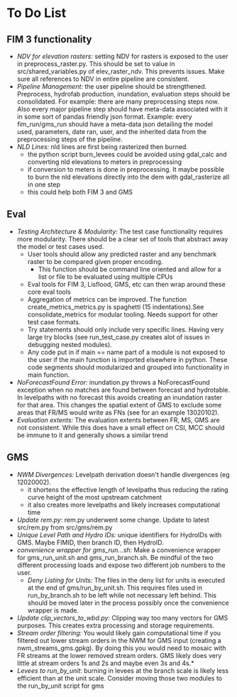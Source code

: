 # To Do List
## FIM 3 functionality
- *NDV for elevation rasters:* setting NDV for rasters is exposed to the user in preprocess_raster.py. This should be set to value in src/shared_variables.py of elev_raster_ndv. This prevents issues. Make sure all references to NDV in entire pipeline are consistent.
- *Pipeline Management:* the user pipeline should be strengthened. Preprocess, hydrofab production, inundation, evaluation steps should be consolidated. For example: there are many preprocessing steps now. Also every major pipeline step should have meta-data associated with it in some sort of pandas friendly json format. Example: every fim_run/gms_run should have a meta-data json detailing the model used, parameters, date ran, user, and the inherited data from the preprocessing steps of the pipeline.
- *NLD Lines:* nld lines are first being rasterized then burned.
    - the python script burn_levees could be avoided using gdal_calc and converting nld elevations to meters in preprocessing
    - if conversion to meters is done in preprocessing. It maybe possible to burn the nld elevations directly into the dem with gdal_rasterize all in one step
    - this could help both FIM 3 and GMS

## Eval
- *Testing Architecture & Modularity:* The test case functionality requires more modularity. There should be a clear set of tools that abstract away the model or test cases used. 
    - User tools should allow any predicted raster and any benchmark raster to be compared given proper encoding.
        - This function should be command line oriented and allow for a list or file to be evaluated using multiple CPUs
    - Eval tools for FIM 3, Lisflood, GMS, etc can then wrap around these core eval tools
    - Aggregation of metrics can be improved. The function create_metrics_metrics.py is spaghetti (15 indentations).See consolidate_metrics for modular tooling. Needs support for other test case formats.
    - Try statements should only include very specific lines. Having very large try blocks (see run_test_case.py creates alot of issues in debugging nested modules).
    - Any code put in if main == name part of a module is not exposed to the user if the main function is imported elsewhere in python. These code segments should modularized and grouped into functionality in main function.
- *NoForecastFound Error:* inundation.py throws a NoForecastFound exception when no matches are found between forecast and hydrotable. In levelpaths with no forecast this avoids creating an inundation raster for that area. This changes the spatial extent of GMS to exclude some areas that FR/MS would write as FNs (see for an example 13020102).
- *Evaluation extents:* The evaluation extents between FR, MS, GMS are not consistent. While this does have a small effect on CSI, MCC should be immune to it and generally shows a similar trend


## GMS 
- *NWM Divergences:* Levelpath derivation doesn't handle divergences (eg 12020002).
    - it shortens the effective length of levelpaths thus reducing the rating curve height of the most upstream catchment
    - it also creates more levelpaths and likely increases computational time
- *Update rem.py*: rem.py underwent some change. Update to latest src/rem.py from src/gms/rem.py
- *Unique Level Path and Hydro IDs:* unique identifiers for HydroIDs with GMS. Maybe FIMID, then branch ID, then HydroID.
- *convenience wrapper for gms_run...sh:* Make a convenience wrapper for gms_run_unit.sh and gms_run_branch.sh. Be mindful of the two different processing loads and expose two different job numbers to the user.
    - *Deny Listing for Units:* The files in the deny list for units is executed at the end of gms/run_by_unit.sh. This requires files used in run_by_branch.sh to be left while not necessary left behind. This should be moved later in the process possibly once the convenience wrapper is made.
- *Update clip_vectors_to_wbd.py:* Clipping way too many vectors for GMS purposes. This creates extra processing and storage requirements.
- *Stream order filtering:* You would likely gain computational time if you filtered out lower stream orders in the NWM for GMS input (creating a nwm_streams_gms.gpkg). By doing this you would need to mosaic with FR streams at the lower removed stream orders. GMS likely does very little at stream orders 1s and 2s and maybe even 3s and 4s.*
- *Levees to run_by_unit*: burning in levees at the branch scale is likely less efficient than at the unit scale. Consider moving those two modules to the run_by_unit script for gms
